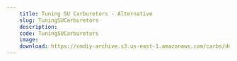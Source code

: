 ```yaml
---
    title: Tuning SU Carburetors - Alternative
    slug: TuningSUCarburetors
    description:
    code: TuningSUCarburetors
    image:
    download: https://cmdiy-archive.s3.us-east-1.amazonaws.com/carbs/documents/Tuning_SU_Carburetors.pdf
---
```

<!-- Content of the page -->

##
